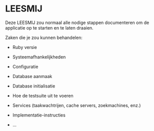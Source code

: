 # LEESMIJ

Deze LEESMIJ zou normaal alle nodige stappen documenteren om de
applicatie op te starten en te laten draaien.

Zaken die je zou kunnen behandelen:

* Ruby versie

* Systeemafhankelijkheden

* Configuratie

* Database aanmaak

* Database initialisatie

* Hoe de testsuite uit te voeren

* Services (taakwachtrijen, cache servers, zoekmachines, enz.)

* Implementatie-instructies

* ...
